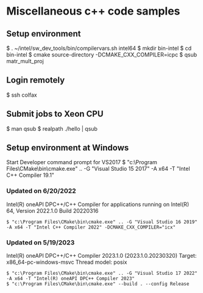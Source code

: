 # Miscellaneous c++ code samples

## Setup environment

   $ . ~/intel/sw_dev_tools/bin/compilervars.sh intel64
   $ mkdir bin-intel
   $ cd bin-intel
   $ cmake source-directory -DCMAKE_CXX_COMPILER=icpc
   $ qsub matr_mult_proj

## Login remotely
   $ ssh colfax

## Submit jobs to Xeon CPU
   $ man qsub
   $ realpath ./hello | qsub
   
## Setup environment at Windows

Start Developer command prompt for VS2017
	$ "c:\Program Files\CMake\bin\cmake.exe" .. -G "Visual Studio 15 2017" -A x64 -T "Intel C++ Compiler 19.1"

### Updated on 6/20/2022
Intel(R) oneAPI DPC++/C++ Compiler for applications running on Intel(R) 64, Version 2022.1.0 Build 20220316

	$ "c:\Program Files\CMake\bin\cmake.exe" .. -G "Visual Studio 16 2019" -A x64 -T "Intel C++ Compiler 2022" -DCMAKE_CXX_COMPILER="icx"
	
### Updated on 5/19/2023
Intel(R) oneAPI DPC++/C++ Compiler 2023.1.0 (2023.1.0.20230320)
Target: x86_64-pc-windows-msvc
Thread model: posix
	
	$ "c:\Program Files\CMake\bin\cmake.exe" .. -G "Visual Studio 17 2022" -A x64 -T "Intel(R) oneAPI DPC++ Compiler 2023"
	$ "c:\Program Files\CMake\bin\cmake.exe" --build . --config Release

